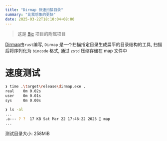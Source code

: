 ```yaml
---
title: "Dirmap 快速扫描目录"
summary: "比我想象的更快"
date: 2025-03-22T18:10:04+08:00
---
```

> 这是 [Bic](../bic/init_design) 项目的附属项目


[Dirmap](https://github.com/Borber/dirmap)由`rust`编写, `Dirmap` 是一个扫描指定目录生成扁平的目录结构的工具, 扫描后将序列化为 `bincode` 格式, 通过 `zstd` 压缩存储在 map 文件中

# 速度测试


```sh
❯ time .\target\release\dirmap.exe .
real    0m 0.02s
user    0m 0.01s
sys     0m 0.00s

❯ ls -al
...
.a--- ? ?  17 KB Sat Mar 22 17:46:22 2025  map
...
```

测试目录大小: 258MiB